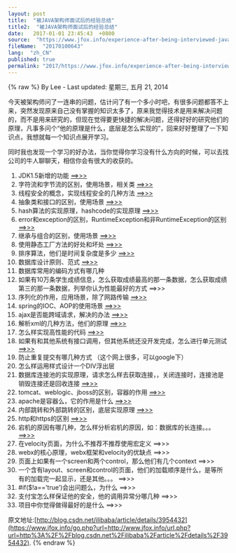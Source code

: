 ```yaml
---
layout: post
title:  "被JAVA架构师面试后的经验总结"
title2:  "被JAVA架构师面试后的经验总结"
date:   2017-01-01 23:45:43  +0800
source:  "https://www.jfox.info/experience-after-being-interviewed-java-architect.html"
fileName:  "20170100643"
lang:  "zh_CN"
published: true
permalink: "2017/https://www.jfox.info/experience-after-being-interviewed-java-architect.html"
---
```

{% raw %}
By Lee - Last updated: 星期三, 五月 21, 2014

今天被架构师问了一连串的问题，估计问了有一个多小时吧，有很多问题都答不上来，突然发现原来自己没有掌握的知识太多了，原来我觉得技术是用来解决问题的，而不是用来研究的，但现在觉得要更快捷的解决问题，还得好好的研究他们的原理，凡事多问个“他的原理是什么，底层是怎么实现的”，回来好好整理了一下知识点，我想就每一个知识点展开学习。

 同时我也发现一个学习的好办法，当你觉得你学习没有什么方向的时候，可以去找公司的牛人聊聊天，相信你会有很大的收获的。

1. JDK1.5新增的功能   [==>>>](https://www.jfox.info/go.php?url=http://www.cnblogs.com/CQITCS02370236/archive/2006/02/27/339198.html)
2. 字符流和字节流的区别，使用场景，相关类   [==>>>](https://www.jfox.info/go.php?url=http://blog.csdn.net/ilibaba/archive/2009/03/04/3955799.aspx)
3. 线程安全的概念，实现线程安全的几种方法  [ ==>>>](https://www.jfox.info/go.php?url=http://www.ibm.com/developerworks/cn/java/threadsafe/)
4. 抽象类和接口的区别，使用场景   [==>>>](https://www.jfox.info/go.php?url=http://dev.yesky.com/436/7581936.shtml)
5. hash算法的实现原理，hashcode的实现原理   [==>>>](https://www.jfox.info/go.php?url=http://blog.csdn.net/ilibaba/archive/2009/03/05/3960142.aspx)
6. error和exception的区别，RuntimeException和非RuntimeException的区别   [==>>>](https://www.jfox.info/go.php?url=http://blog.csdn.net/ilibaba/archive/2009/03/07/3965359.aspx)
7. 继承与组合的区别，使用场景   [==>>>](https://www.jfox.info/go.php?url=http://blog.csdn.net/ilibaba/archive/2009/03/08/3969050.aspx)
8. 使用静态工厂方法的好处和坏处   [==>>>](https://www.jfox.info/go.php?url=http://blog.csdn.net/ilibaba/archive/2009/01/10/3746123.aspx)
9. 排序算法，他们是时间复杂度是多少  [ ==>>>](https://www.jfox.info/go.php?url=http://blog.csdn.net/ilibaba/archive/2009/03/09/3971995.aspx)
10. 数据库设计原则、范式   [==>>>](https://www.jfox.info/go.php?url=http://www.ibm.com/developerworks/cn/data/library/techarticles/dm-0605jiangt/)
11. 数据库常用的编码方式有哪几种
12. 如果有10万条学生成绩信息，怎么获取成绩最高的那一条数据，怎么获取成绩第三的那一条数据，列举你认为性能最好的方式   ==>>>
13. 序列化的作用，应用场景，除了网路传输   [==>>>](https://www.jfox.info/go.php?url=http://blog.csdn.net/ilibaba/archive/2009/03/10/3975680.aspx)
14. spring的IOC、AOP的使用场景   [==>>>](https://www.jfox.info/go.php?url=http://www.infoq.com/cn/articles/Simplifying-Enterprise-Apps)
15. ajax是否能跨域请求，解决的办法   [==>>>](https://www.jfox.info/go.php?url=http://blog.csdn.net/sfdev/archive/2009/02/13/3887006.aspx)
16. 解析xml的几种方法，他们的原理   [==>>>](https://www.jfox.info/go.php?url=http://blog.csdn.net/ilibaba/archive/2009/03/16/3994780.aspx)
17. 怎么样实现高性能的代码  [==>>>](https://www.jfox.info/go.php?url=http://www.java2000.net/p14894)
18. 如果有和其他系统有接口调用，但其他系统还没开发完成，怎么进行单元测试   [==>>>](https://www.jfox.info/go.php?url=http://tech.ccidnet.com/art/3539/20070809/1172211_1.html)
19. 防止重复提交有哪几种方式 （这个网上很多，可以google下）
20. 怎么样运用样式设计一个DIV浮出层
21. 数据库连接池的实现原理，请求怎么样去获取连接，，关闭连接时，连接池是销毁连接还是回收连接   [==>>>](https://www.jfox.info/go.php?url=http://blog.csdn.net/ilibaba/archive/2009/03/17/3996962.aspx)
22. tomcat、weblogic、jboss的区别，容器的作用  [ ==>>>](https://www.jfox.info/go.php?url=http://pppboy.blog.163.com/blog/static/302037962007107101528359/)
23. apache是容器么，它的作用是什么   [==>>>](https://www.jfox.info/go.php?url=http://hi.baidu.com/leivaan/blog/item/05710a82fa51e6a60df4d254.html)
24. 内部跳转和外部跳转的区别，底层实现原理   [==>>>](https://www.jfox.info/go.php?url=http://hi.baidu.com/ccst2005/blog/item/df3e76c23a20b91e0ef4778a.html)
25. http和https的区别   [==>>>](https://www.jfox.info/go.php?url=http://blog.csdn.net/ilibaba/archive/2009/03/02/3951064.aspx)
26. 宕机的原因有哪几种，怎么样分析宕机的原因，如：数据库的长连接。。。   [==>>>](https://www.jfox.info/go.php?url=http://www.java2000.net/p14902)
27. 在velocity页面，为什么不推荐不推荐使用宏定义   ==>>>
28. webx的核心原理，webx框架和velocity的优缺点   ==>>>
29. 页面上如果有一个screen和两个control，那么他们有几个context   ==>>>
30. 一个含有layout、screen和control的页面，他们的加载顺序是什么，是等所有的加载完一起显示，还是其他。。。   ==>>>
31. #if($!a==’true’)会出问题么，为什么   ==>>>
32. 支付宝怎么样保证他的安全，他的调用异常分哪几种   ==>>>
33. 项目中你觉得做得最好的是什么   ==>>>

原文地址:[http://blog.csdn.net/ilibaba/article/details/3954432](https://www.jfox.info/go.php?url=http://www.jfox.info/url.php?url=http%3A%2F%2Fblog.csdn.net%2Filibaba%2Farticle%2Fdetails%2F3954432).
{% endraw %}
